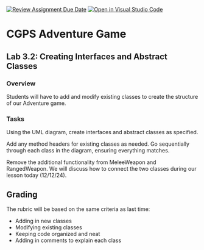 [![Review Assignment Due Date](https://classroom.github.com/assets/deadline-readme-button-22041afd0340ce965d47ae6ef1cefeee28c7c493a6346c4f15d667ab976d596c.svg)](https://classroom.github.com/a/4ztk1kv5)
[![Open in Visual Studio Code](https://classroom.github.com/assets/open-in-vscode-2e0aaae1b6195c2367325f4f02e2d04e9abb55f0b24a779b69b11b9e10269abc.svg)](https://classroom.github.com/online_ide?assignment_repo_id=17627519&assignment_repo_type=AssignmentRepo)
# CGPS Adventure Game

## Lab 3.2: Creating Interfaces and Abstract Classes

### Overview
Students will have to add and modify existing classes to create the structure of our Adventure game.

### Tasks
Using the UML diagram, create interfaces and abstract classes as specified. 

Add any method headers for existing classes as needed. Go sequentially through each class in the diagram, ensuring everything matches.

Remove the additional functionality from MeleeWeapon and RangedWeapon. We will discuss how to connect the two classes during our lesson today (12/12/24).

## Grading

The rubric will be based on the same criteria as last time:
- Adding in new classes
- Modifying existing classes
- Keeping code organized and neat
- Adding in comments to explain each class
